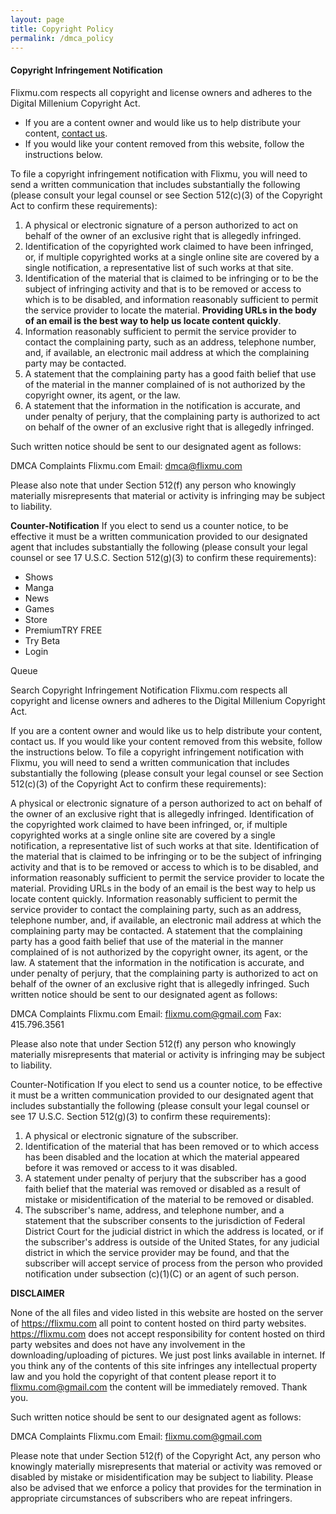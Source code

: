 ```yaml
---
layout: page
title: Copyright Policy
permalink: /dmca_policy
---
```

#### Copyright Infringement Notification
Flixmu.com respects all copyright and license owners and adheres to the Digital Millenium Copyright Act.

+ If you are a content owner and would like us to help distribute your content, [contact us](/contact).
+ If you would like your content removed from this website, follow the instructions below.

To file a copyright infringement notification with Flixmu, you will need to send a written communication that includes substantially the following (please consult your legal counsel or see Section 512(c)(3) of the Copyright Act to confirm these requirements):

1. A physical or electronic signature of a person authorized to act on behalf of the owner of an exclusive right that is allegedly infringed.
2. Identification of the copyrighted work claimed to have been infringed, or, if multiple copyrighted works at a single online site are covered by a single notification, a representative list of such works at that site.
3. Identification of the material that is claimed to be infringing or to be the subject of infringing activity and that is to be removed or access to which is to be disabled, and information reasonably sufficient to permit the service provider to locate the material. **Providing URLs in the body of an email is the best way to help us locate content quickly**.
4. Information reasonably sufficient to permit the service provider to contact the complaining party, such as an address, telephone number, and, if available, an electronic mail address at which the complaining party may be contacted.
5. A statement that the complaining party has a good faith belief that use of the material in the manner complained of is not authorized by the copyright owner, its agent, or the law.
6. A statement that the information in the notification is accurate, and under penalty of perjury, that the complaining party is authorized to act on behalf of the owner of an exclusive right that is allegedly infringed.

Such written notice should be sent to our designated agent as follows:

DMCA Complaints
Flixmu.com
Email: dmca@flixmu.com

Please also note that under Section 512(f) any person who knowingly materially misrepresents that material or activity is infringing may be subject to liability.

**Counter-Notification**
If you elect to send us a counter notice, to be effective it must be a written communication provided to our designated agent that includes substantially the following (please consult your legal counsel or see 17 U.S.C. Section 512(g)(3) to confirm these requirements):

* Shows
* Manga
* News
* Games
* Store
* PremiumTRY FREE
* Try Beta
* Login
 
Queue
 
Search
Copyright Infringement Notification
Flixmu.com respects all copyright and license owners and adheres to the Digital Millenium Copyright Act.

If you are a content owner and would like us to help distribute your content, contact us.
If you would like your content removed from this website, follow the instructions below.
To file a copyright infringement notification with Flixmu, you will need to send a written communication that includes substantially the following (please consult your legal counsel or see Section 512(c)(3) of the Copyright Act to confirm these requirements):

A physical or electronic signature of a person authorized to act on behalf of the owner of an exclusive right that is allegedly infringed.
Identification of the copyrighted work claimed to have been infringed, or, if multiple copyrighted works at a single online site are covered by a single notification, a representative list of such works at that site.
Identification of the material that is claimed to be infringing or to be the subject of infringing activity and that is to be removed or access to which is to be disabled, and information reasonably sufficient to permit the service provider to locate the material. Providing URLs in the body of an email is the best way to help us locate content quickly.
Information reasonably sufficient to permit the service provider to contact the complaining party, such as an address, telephone number, and, if available, an electronic mail address at which the complaining party may be contacted.
A statement that the complaining party has a good faith belief that use of the material in the manner complained of is not authorized by the copyright owner, its agent, or the law.
A statement that the information in the notification is accurate, and under penalty of perjury, that the complaining party is authorized to act on behalf of the owner of an exclusive right that is allegedly infringed.
Such written notice should be sent to our designated agent as follows:

DMCA Complaints
Flixmu.com
Email: flixmu.com@gmail.com
Fax: 415.796.3561

Please also note that under Section 512(f) any person who knowingly materially misrepresents that material or activity is infringing may be subject to liability.

Counter-Notification
If you elect to send us a counter notice, to be effective it must be a written communication provided to our designated agent that includes substantially the following (please consult your legal counsel or see 17 U.S.C. Section 512(g)(3) to confirm these requirements):
1. A physical or electronic signature of the subscriber.
2. Identification of the material that has been removed or to which access has been disabled and the location at which the material appeared before it was removed or access to it was disabled.
3. A statement under penalty of perjury that the subscriber has a good faith belief that the material was removed or disabled as a result of mistake or misidentification of the material to be removed or disabled.
4. The subscriber's name, address, and telephone number, and a statement that the subscriber consents to the jurisdiction of Federal District Court for the judicial district in which the address is located, or if the subscriber's address is outside of the United States, for any judicial district in which the service provider may be found, and that the subscriber will accept service of process from the person who provided notification under subsection (c)(1)(C) or an agent of such person.

**DISCLAIMER**

None of the all files and video listed in this website are hosted on the server of https://flixmu.com all point to content hosted on third party websites. https://flixmu.com does not accept responsibility for content hosted on third party websites and does not have any involvement in the downloading/uploading of pictures. We just post links available in internet. If you think any of the contents of this site infringes any intellectual property law and you hold the copyright of that content please report it to flixmu.com@gmail.com the content will be immediately removed.
Thank you.

Such written notice should be sent to our designated agent as follows:

DMCA Complaints
Flixmu.com
Email: flixmu.com@gmail.com

Please note that under Section 512(f) of the Copyright Act, any person who knowingly materially misrepresents that material or activity was removed or disabled by mistake or misidentification may be subject to liability. Please also be advised that we enforce a policy that provides for the termination in appropriate circumstances of subscribers who are repeat infringers.
